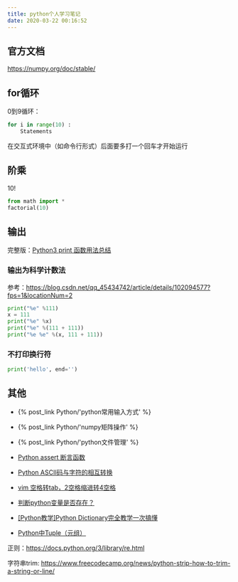 ```yaml
---
title: python个人学习笔记
date: 2020-03-22 00:16:52
---
```


## 官方文档

<https://numpy.org/doc/stable/>

## for循环

0到9循环：

```py
for i in range(10) :
	Statements

```

在交互式环境中（如命令行形式）后面要多打一个回车才开始运行

## 阶乘

10!

```py
from math import *
factorial(10)
```

## 输出

完整版：[Python3 print 函数用法总结](https://www.runoob.com/w3cnote/python3-print-func-b.html)

### 输出为科学计数法

参考：<https://blog.csdn.net/qq_45434742/article/details/102094577?fps=1&locationNum=2>

```py
print("%e" %111)
x = 111
print("%e" %x)
print("%e" %(111 + 111))
print("%e %e" %(x, 111 + 111))
```

### 不打印换行符

```py
print('hello', end='')
```

## 其他

<!-- Without "-", the two post_link will be in the same line -->

- {% post_link Python/'python常用输入方式' %}

- {% post_link Python/'numpy矩阵操作' %}

- {% post_link Python/'python文件管理' %}

- [Python assert 断言函数](https://www.cnblogs.com/hezhiyao/p/7805278.html)

- [Python ASCII码与字符的相互转换](https://blog.csdn.net/beautiful77moon/article/details/88873261)

- [vim 空格转tab，2空格缩进转4空格](https://blog.csdn.net/windeal3203/article/details/67638038)

- [判断python变量是否存在？](https://www.pynote.net/archives/1681)

- [[Python教学]Python Dictionary完全教学一次搞懂](https://baijiahao.baidu.com/s?id=1694102996150591628&wfr=spider&for=pc)

- [Python中Tuple（元组）](https://blog.csdn.net/wsq119/article/details/105385142)

正则：<https://docs.python.org/3/library/re.html>

字符串trim: <https://www.freecodecamp.org/news/python-strip-how-to-trim-a-string-or-line/>

